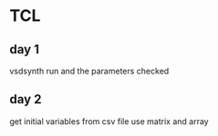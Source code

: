 # TCL
## day 1
vsdsynth run and the parameters checked
## day 2
get initial variables from csv file
use matrix and array
